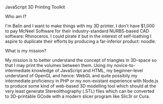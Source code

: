 JavaScript 3D Printing Toolkit

Who am I?

I'm Balin and I want to make things with my 3D printer. I don't have $1,000 to pay McNeel Software for their industry-standard NURBS-based CAD software: Rhinoceros. I could pirate it but in the interest of self-loathing I aspire to duplicate their efforts by producing a far-inferior product: noodle.

What is my mission?

My mission is to better understand the concept of triangles in 3D-space so that I may print the volumes between them. Using my novice-to-intermediate knowledge of JavaScript and HTML, my beginner-level understand of OpenGL and hence: WebGL and quite possibily my intermediate proficiency in PHP or my non-existant experience with Node.js to produce some kind of web-based 3D modelling tool which should at the very least generate Stereolithography (.STL) files which can be converted to 3D-printable GCode with a modern slicer program like Slic3r or Cura.  


